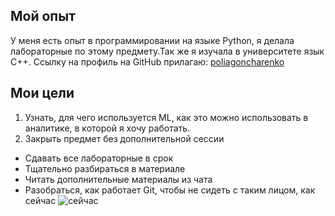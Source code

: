 ## Мой опыт

У меня есть опыт в программировании на языке Python, я делала лабораторные по этому предмету.Так же я изучала в университете язык C++. Ссылку на профиль на GitHub прилагаю: [poliagoncharenko](https://github.com/poliagoncharenko)

## Мои цели
1. Узнать, для чего используется ML, как это можно использовать в аналитике, в которой я хочу работать.
2. Закрыть предмет без дополнительной сессии

- Сдавать все лабораторные в срок
- Тщательно разбираться в материале
- Читать дополнительные материалы из чата
- Разобраться, как работает Git, чтобы не сидеть с таким лицом, как сейчас ![сейчас](resources/photo.jpg)
